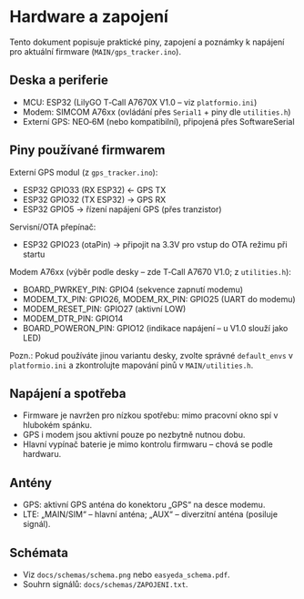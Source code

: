 # Hardware a zapojení

Tento dokument popisuje praktické piny, zapojení a poznámky k napájení pro aktuální firmware (`MAIN/gps_tracker.ino`).

## Deska a periferie

- MCU: ESP32 (LilyGO T‑Call A7670X V1.0 – viz `platformio.ini`)
- Modem: SIMCOM A76xx (ovládání přes `Serial1` + piny dle `utilities.h`)
- Externí GPS: NEO‑6M (nebo kompatibilní), připojená přes SoftwareSerial

## Piny používané firmwarem

Externí GPS modul (z `gps_tracker.ino`):

- ESP32 GPIO33 (RX ESP32) ← GPS TX
- ESP32 GPIO32 (TX ESP32) → GPS RX
- ESP32 GPIO5  → řízení napájení GPS (přes tranzistor)

Servisní/OTA přepínač:

- ESP32 GPIO23 (otaPin) → připojit na 3.3V pro vstup do OTA režimu při startu

Modem A76xx (výběr podle desky – zde T‑Call A7670 V1.0; z `utilities.h`):

- BOARD_PWRKEY_PIN: GPIO4 (sekvence zapnutí modemu)
- MODEM_TX_PIN: GPIO26, MODEM_RX_PIN: GPIO25 (UART do modemu)
- MODEM_RESET_PIN: GPIO27 (aktivní LOW)
- MODEM_DTR_PIN: GPIO14
- BOARD_POWERON_PIN: GPIO12 (indikace napájení – u V1.0 slouží jako LED)

Pozn.: Pokud používáte jinou variantu desky, zvolte správné `default_envs` v `platformio.ini` a zkontrolujte mapování pinů v `MAIN/utilities.h`.

## Napájení a spotřeba

- Firmware je navržen pro nízkou spotřebu: mimo pracovní okno spí v hlubokém spánku.
- GPS i modem jsou aktivní pouze po nezbytně nutnou dobu.
- Hlavní vypínač baterie je mimo kontrolu firmwaru – chová se podle hardwaru.

## Antény

- GPS: aktivní GPS anténa do konektoru „GPS“ na desce modemu.
- LTE: „MAIN/SIM“ – hlavní anténa; „AUX“ – diverzitní anténa (posiluje signál).

## Schémata

- Viz `docs/schemas/schema.png` nebo `easyeda_schema.pdf`.
- Souhrn signálů: `docs/schemas/ZAPOJENI.txt`.
